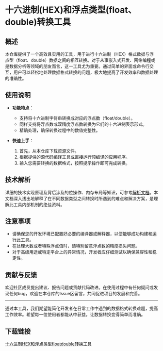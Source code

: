 # 十六进制(HEX)和浮点类型(float、double)转换工具

## 概述

本仓库提供了一个高效且实用的工具，用于进行十六进制（HEX）格式数据与浮点型（float、double）数据之间的相互转换。对于从事嵌入式开发、网络编程或是数据分析等领域的朋友而言，这一工具尤为重要。通过简单的界面或命令行交互，用户可以轻松地处理数据格式转换的问题，极大地提高了开发效率和数据处理的准确性。

## 使用说明

- **功能特点**：
  - 支持将十六进制字符串转换成对应的浮点数（float/double）。
  - 同样支持将浮点数或双精度浮点数转换为它们的十六进制表示形式。
  - 精确处理，确保转换过程中的数值完整性。
  
- **快速上手**：
  1. 首先，从本仓库下载资源文件。
  2. 根据提供的源代码编译工具或直接运行预编译的应用程序。
  3. 输入您需要转换的数据格式，按照提示操作即可完成转换。

## 技术解析

详细的技术实现原理及背后涉及的位操作、内存布局等知识，可参考[解析文档](https://handsome-man.blog.csdn.net/article/details/107333529)。本文档深入浅出地解释了在不同数据类型之间转换时所遇到的难点和解决方案，是理解此工具内部机制的绝佳资料。

## 注意事项

- 请确保您的开发环境已配置好必要的编译器或解释器，以便能够成功构建和运行此工具。
- 在处理大数或者特殊浮点值时，请特别留意浮点数的精度损失问题。
- 对于高级用途或特定平台上的异常情况，开发者应仔细测试以确保兼容性和稳定性。

## 贡献与反馈

欢迎社区成员提出建议、报告问题或贡献代码改进。在使用过程中有任何疑问或发现任何bug，欢迎在本仓库的Issue区留言，共同促进项目的发展和完善。

---

通过本工具，我们期望能简化开发者在日常工作中遇到的数据格式转换难题，提高工作效率。希望每一位使用者都能从中获益，让数据转换变得简单而准确。

## 下载链接

[十六进制HEX和浮点类型floatdouble转换工具](https://pan.quark.cn/s/c7d3cd292220)